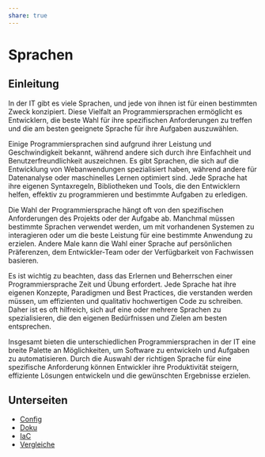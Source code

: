 ```yaml
---
share: true  
--- 
```

# Sprachen

## Einleitung

In der IT gibt es viele Sprachen, und jede von ihnen ist für einen bestimmten Zweck konzipiert. Diese Vielfalt an Programmiersprachen ermöglicht es Entwicklern, die beste Wahl für ihre spezifischen Anforderungen zu treffen und die am besten geeignete Sprache für ihre Aufgaben auszuwählen.

Einige Programmiersprachen sind aufgrund ihrer Leistung und Geschwindigkeit bekannt, während andere sich durch ihre Einfachheit und Benutzerfreundlichkeit auszeichnen. Es gibt Sprachen, die sich auf die Entwicklung von Webanwendungen spezialisiert haben, während andere für Datenanalyse oder maschinelles Lernen optimiert sind. Jede Sprache hat ihre eigenen Syntaxregeln, Bibliotheken und Tools, die den Entwicklern helfen, effektiv zu programmieren und bestimmte Aufgaben zu erledigen.

Die Wahl der Programmiersprache hängt oft von den spezifischen Anforderungen des Projekts oder der Aufgabe ab. Manchmal müssen bestimmte Sprachen verwendet werden, um mit vorhandenen Systemen zu interagieren oder um die beste Leistung für eine bestimmte Anwendung zu erzielen. Andere Male kann die Wahl einer Sprache auf persönlichen Präferenzen, dem Entwickler-Team oder der Verfügbarkeit von Fachwissen basieren.

Es ist wichtig zu beachten, dass das Erlernen und Beherrschen einer Programmiersprache Zeit und Übung erfordert. Jede Sprache hat ihre eigenen Konzepte, Paradigmen und Best Practices, die verstanden werden müssen, um effizienten und qualitativ hochwertigen Code zu schreiben. Daher ist es oft hilfreich, sich auf eine oder mehrere Sprachen zu spezialisieren, die den eigenen Bedürfnissen und Zielen am besten entsprechen.

Insgesamt bieten die unterschiedlichen Programmiersprachen in der IT eine breite Palette an Möglichkeiten, um Software zu entwickeln und Aufgaben zu automatisieren. Durch die Auswahl der richtigen Sprache für eine spezifische Anforderung können Entwickler ihre Produktivität steigern, effiziente Lösungen entwickeln und die gewünschten Ergebnisse erzielen.

## Unterseiten

- [Config](./Config.md#)
- [Doku](./Doku.md#)
- [IaC](./IaC.md#)
- [Vergleiche](./Vergleiche.md#)